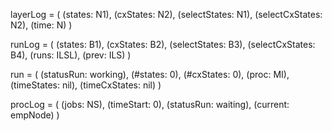 layerLog = (
    (states: N1),
    (cxStates: N2),
    (selectStates: N1),
    (selectCxStates: N2),
    (time: N)
)

runLog = (
    (states: B1),
    (cxStates: B2),
    (selectStates: B3),
    (selectCxStates: B4),
    (runs: ILSL),
    (prev: ILS)
)


run = (
    (statusRun: working),
    (#states: 0),
    (#cxStates: 0),
    (proc: MI),
    (timeStates: nil),
    (timeCxStates: nil)
)

procLog = (
    (jobs: NS),
    (timeStart: 0),
    (statusRun: waiting),
    (current: empNode)
)